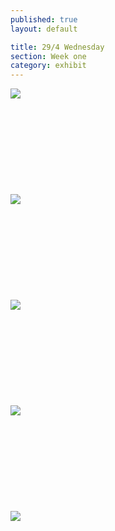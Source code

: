 ```yaml
---
published: true
layout: default

title: 29/4 Wednesday
section: Week one
category: exhibit
---
```


<img src="https://i.imgur.com/WGhwjb5l.jpg">
<br><br>
<br><br>
<br><br>
<br><br>
<br><br>
<img src="https://i.imgur.com/bTRSQWll.jpg">
<br><br>
<br><br>
<br><br>
<br><br>
<br><br>
<img src="https://i.imgur.com/BrfE27Nl.jpg">
<br><br>
<br><br>
<br><br>
<br><br>
<br><br>
<img src="https://i.imgur.com/noHyGRUl.jpg">
<br><br>
<br><br>
<br><br>
<br><br>
<br><br>
<img src="https://i.imgur.com/Ei66izFl.jpg">
